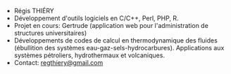 - Régis THIÉRY
- Développement d'outils logiciels en C/C++, Perl, PHP, R.
- Projet en cours: Gertrude (application web pour l'administration de structures universitaires)
- Développements de codes de calcul en thermodynamique des fluides (ébullition des systèmes eau-gaz-sels-hydrocarbures). Applications aux systèmes pétroliers, hydrothermaux et volcaniques.
- Contact: regthiery@gmail.com

